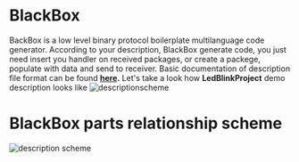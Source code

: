 # BlackBox
BackBox is a low level binary protocol boilerplate multilanguage code generator. According to your description, BlackBox generate code, you just need insert you handler on received packages, or create a packege, populate with data and send to receiver. Basic documentation of description file format can be found **[here](http://www.unirail.org/?lang=ru).** Let's take a look how **LedBlinkProject** demo description looks like
![descriptionscheme](http://www.unirail.org/wp-content/uploads/2017/12/Capture2.png)

# BlackBox parts relationship scheme


![description scheme](http://www.unirail.org/wp-content/uploads/2017/12/Schem.png)

